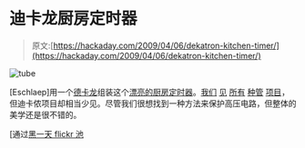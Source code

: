 # 迪卡龙厨房定时器

> 原文:[https://hackaday.com/2009/04/06/dekatron-kitchen-timer/](https://hackaday.com/2009/04/06/dekatron-kitchen-timer/)

![tube](../Images/59b0c30abd0865102096dc0aa80f1111.png "tube")

[Eschlaep]用一个[德卡龙](http://en.wikipedia.org/wiki/Dekatron)组装这个[漂亮的厨房定时器](http://tubetime.us/?p=24)。[我们](http://hackaday.com/2008/01/07/how-to-make-a-vacuum-tube/) [见](http://hackaday.com/2008/12/12/disposable-camera-nixie-tube-driver/) [所有](http://hackaday.com/2008/07/14/victorian-nixie-tube-clock/) [种](http://hackaday.com/2008/06/13/multiband-nixie-vu-meter/)[管](http://hackaday.com/2008/01/05/nixie-counter-clock/) [项目](http://hackaday.com/2006/10/10/russian-vfd/)，但迪卡侬项目却相当少见。尽管我们很想找到一种方法来保护高压电路，但整体的美学还是很不错的。

[通过[黑一天 flickr 池](http://www.flickr.com/photos/tubetime/3417304804/in/pool-76206823@N00)